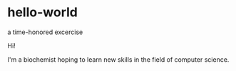 # hello-world
a time-honored excercise

Hi!

I'm a biochemist hoping to learn new skills in the field of computer science.
